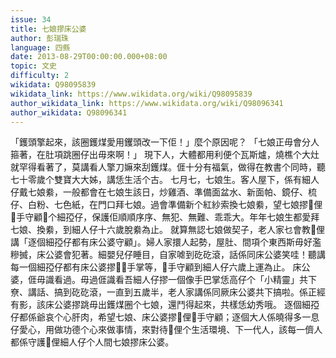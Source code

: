 ```yaml
---
issue: 34
title: 七娘摎床公婆
author: 彭瑞珠
language: 四縣
date: 2013-08-29T00:00:00.000+08:00
topic: 文史
difficulty: 2
wikidata: Q98095839
wikidata_link: https://www.wikidata.org/wiki/Q98095839
author_wikidata_link: https://www.wikidata.org/wiki/Q98096341
author_wikidata: Q98096341
---
```

「鑊頭擎起來，該圈鑊煤愛用钁頭改一下佢！」麼个原因呢？
「七娘正毋會分人箍著，在肚項跳圈仔出毋來啊！」
現下人，大體都用利便个瓦斯爐，燒樵个大灶就罕得看著了，莫講看人擎刀嫲來刮鑊煤。𠊎十分有福氣，做得在教書个同時，聽七十零歲个雙寶大大姊，講恁生活个古。
七月七，七娘生。客人屋下，係有細人仔戴七娘絭，一般都會在七娘生該日，炒雞酒、準備面盆水、新面帕、鏡仔、梳仔、白粉、七色紙，在門口拜七娘。過會準備新个紅紗索換七娘絭，望七娘摎𫣆俚𢯭手守顧𫣆个細孲仔，保護佢順順序序、無犯、無難、乖乖大。年年七娘生都愛拜七娘、換絭，到細人仔十六歲脫絭為止。
就算無認七娘做契子，老人家乜會教𫣆俚講「逐個細孲仔都有床公婆守顧」。婦人家擐人起勢，屋肚、間項个東西斯毋好濫糝搣，床公婆會犯著。細嬰兒仔睡目，自家㖸到矻矻滾，話係同床公婆笑哇！聽講每一個細孲仔都有床公婆摎𫣆𢯭手掌等，𢯭手守顧到細人仔六歲上運為止。
床公婆，𠊎毋識看過。毋過𠊎識看吾細人仔摎一個像手巴掌恁高仔个「小精靈」共下尞、講話、搞到矻矻滾，一直到五歲半，老人家講係同厥床公婆共下搞啦。係正經有影，該床公婆摎跳毋出鑊煤圈个七娘，還鬥得起來，共樣恁幼秀哦。
逐個細孲仔都係爺哀个心肝肉，希望七娘、床公婆摎𫣆俚𢯭手守顧；逐個大人係曉得多一息仔愛心，用做功德个心來做事情，來對待𫣆俚个生活環境、下一代人，該每一儕人都係守護𫣆俚細人仔个人間七娘摎床公婆。